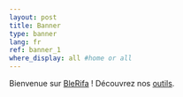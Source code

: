 ```yaml
---
layout: post
title: Banner
type: banner
lang: fr
ref: banner_1
where_display: all #home or all
---
```


Bienvenue sur [BleRifa]({{site.base_url}}) ! Découvrez nos [outils]({{site.base_url}}/tools-fr/).
